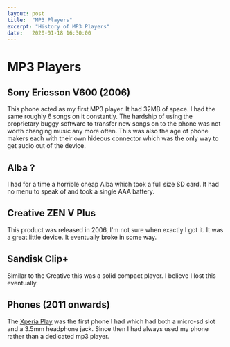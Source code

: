 ```yaml
---
layout: post
title:  "MP3 Players"
excerpt: "History of MP3 Players"
date:   2020-01-18 16:30:00
---
```


# MP3 Players

## Sony Ericsson V600 (2006)

This phone acted as my first MP3 player. It had 32MB of space. I had the same roughly 6 songs on it constantly. The hardship of using the proprietary buggy software to transfer new songs on to the phone was not worth changing music any more often. This was also the age of phone makers each with their own hideous connector which was the only way to get audio out of the device.

## Alba ?

I had for a time a horrible cheap Alba which took a full size SD card. It had no menu to speak of and took a single AAA battery.

## Creative ZEN V Plus

This product was released in 2006, I'm not sure when exactly I got it. It was a great little device. It eventually broke in some way.

## Sandisk Clip+

Similar to the Creative this was a solid compact player. I believe I lost this eventually.

## Phones  (2011 onwards)

The [Xperia Play](https://rianoc.github.io/2019/03/03/Phones/) was the first phone I had which had both a micro-sd slot and a 3.5mm headphone jack. Since then I had always used my phone rather than a dedicated mp3 player. 






